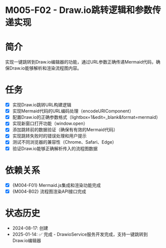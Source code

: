 # M005-F02 - Draw.io跳转逻辑和参数传递实现

# 简介
实现一键跳转到Draw.io编辑器的功能，通过URL参数正确传递Mermaid代码，确保Draw.io能够解析和渲染流程图内容。

# 任务
- [x] 实现Draw.io跳转URL构建逻辑
- [x] 实现Mermaid代码的URL编码处理（encodeURIComponent）
- [x] 配置Draw.io的正确参数格式（lightbox=1&edit=_blank&format=mermaid）
- [x] 实现新窗口打开功能（window.open）
- [x] 添加跳转前的数据验证（确保有有效的Mermaid代码）
- [x] 实现跳转失败时的错误处理和用户提示
- [x] 测试不同浏览器的兼容性（Chrome、Safari、Edge）
- [x] 验证Draw.io能够正确解析传入的流程图数据

# 依赖关系
- [x] {M004-F01} Mermaid.js集成和渲染功能完成
- [x] {M004-B02} 流程图渲染API接口完成

# 状态历史
- 2024-08-17: 创建
- 2025-01-14: ✅ 完成 - DrawioService服务开发完成，支持一键跳转到Draw.io编辑器
